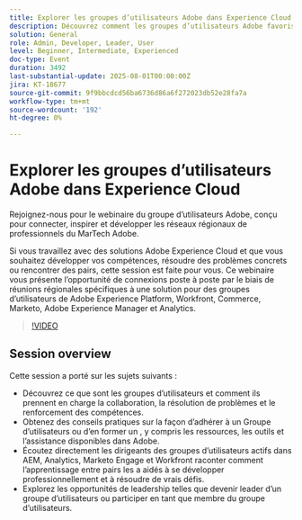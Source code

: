 ```yaml
---
title: Explorer les groupes d’utilisateurs Adobe dans Experience Cloud
description: Découvrez comment les groupes d’utilisateurs Adobe favorisent la collaboration, offrent une résolution de problèmes par les pairs et offrent des opportunités de leadership dans AEM, Analytics, Marketo Engage et Workfront.
solution: General
role: Admin, Developer, Leader, User
level: Beginner, Intermediate, Experienced
doc-type: Event
duration: 3492
last-substantial-update: 2025-08-01T00:00:00Z
jira: KT-18677
source-git-commit: 9f9bbcdcd56ba6736d86a6f272023db52e28fa7a
workflow-type: tm+mt
source-wordcount: '192'
ht-degree: 0%

---
```



# Explorer les groupes d’utilisateurs Adobe dans Experience Cloud

Rejoignez-nous pour le webinaire du groupe d’utilisateurs Adobe, conçu pour connecter, inspirer et développer les réseaux régionaux de professionnels du MarTech Adobe.

Si vous travaillez avec des solutions Adobe Experience Cloud et que vous souhaitez développer vos compétences, résoudre des problèmes concrets ou rencontrer des pairs, cette session est faite pour vous. Ce webinaire vous présente l’opportunité de connexions poste à poste par le biais de réunions régionales spécifiques à une solution pour des groupes d’utilisateurs de Adobe Experience Platform, Workfront, Commerce, Marketo, Adobe Experience Manager et Analytics.

>[!VIDEO](https://video.tv.adobe.com/v/3470396/?learn=on&enablevpops)

## Session overview

Cette session a porté sur les sujets suivants :

* Découvrez ce que sont les groupes d’utilisateurs et comment ils prennent en charge la collaboration, la résolution de problèmes et le renforcement des compétences.
* Obtenez des conseils pratiques sur la façon d’adhérer à un Groupe d’utilisateurs ou d’en former un , y compris les ressources, les outils et l’assistance disponibles dans Adobe.
* Écoutez directement les dirigeants des groupes d’utilisateurs actifs dans AEM, Analytics, Marketo Engage et Workfront raconter comment l’apprentissage entre pairs les a aidés à se développer professionnellement et à résoudre de vrais défis.
* Explorez les opportunités de leadership telles que devenir leader d’un groupe d’utilisateurs ou participer en tant que membre du groupe d’utilisateurs.


